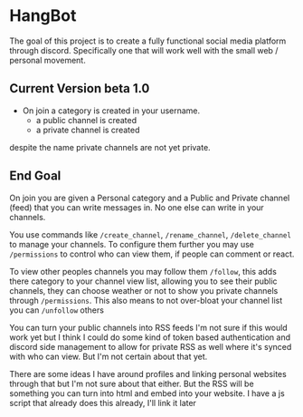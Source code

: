 # HangBot

The goal of this project is to create a fully functional social media platform through discord. Specifically one that will work well with the small web / personal movement.

## Current Version beta 1.0
 - On join a category is created in your username.
   - a public channel is created
   - a private channel is created

despite the name private channels are not yet private.


## End Goal
On join you are given a Personal category and a Public and Private channel (feed) that you can write messages in. No one else can write in your channels.

You use commands like `/create_channel`, `/rename_channel`, `/delete_channel` to manage your channels. To configure them further you may use `/permissions` to control who can view them, if people can comment or react.

To view other peoples channels you may follow them `/follow`, this adds there category to your channel view list, allowing you to see their public channels, they can choose weather or not to show you private channels through `/permissions`. This also means to not over-bloat your channel list you can `/unfollow` others

You can turn your public channels into RSS feeds
I'm not sure if this would work yet but I think I could do some kind of token based authentication and discord side management to allow for private RSS as well where it's synced with who can view. But I'm not certain about that yet.

There are some ideas I have around profiles and linking personal websites through that but I'm not sure about that either. But the RSS will be something you can turn into html and embed into your website. I have a js script that already does this already, I'll link it later
